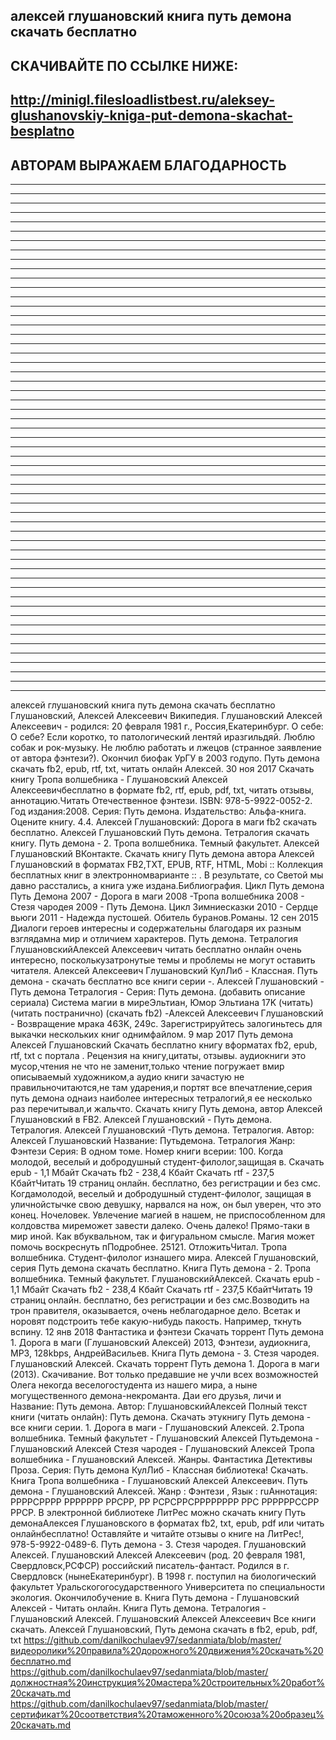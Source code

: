 алексей глушановский книга путь демона скачать бесплатно
--------------------------------------------------
СКАЧИВАЙТЕ ПО ССЫЛКЕ НИЖЕ:
--------------------------------------------------
http://minigl.filesloadlistbest.ru/aleksey-glushanovskiy-kniga-put-demona-skachat-besplatno
--------------------------------------------------
АВТОРАМ ВЫРАЖАЕМ БЛАГОДАРНОСТЬ
--------------------------------------------------
--------------------------------------------------
--------------------------------------------------
--------------------------------------------------
--------------------------------------------------
--------------------------------------------------
--------------------------------------------------
--------------------------------------------------
--------------------------------------------------
--------------------------------------------------
--------------------------------------------------
--------------------------------------------------
--------------------------------------------------
--------------------------------------------------
--------------------------------------------------
--------------------------------------------------
--------------------------------------------------
--------------------------------------------------
--------------------------------------------------
--------------------------------------------------
--------------------------------------------------
--------------------------------------------------
--------------------------------------------------
--------------------------------------------------
--------------------------------------------------
--------------------------------------------------
--------------------------------------------------
--------------------------------------------------
--------------------------------------------------
--------------------------------------------------
--------------------------------------------------
--------------------------------------------------
--------------------------------------------------
--------------------------------------------------
--------------------------------------------------
--------------------------------------------------
--------------------------------------------------
--------------------------------------------------
--------------------------------------------------
--------------------------------------------------
--------------------------------------------------
--------------------------------------------------
--------------------------------------------------
--------------------------------------------------
--------------------------------------------------
--------------------------------------------------
--------------------------------------------------
--------------------------------------------------
--------------------------------------------------
--------------------------------------------------
--------------------------------------------------
--------------------------------------------------
--------------------------------------------------
--------------------------------------------------
--------------------------------------------------
--------------------------------------------------
алексей глушановский книга путь демона скачать бесплатно Глушановский, Алексей Алексеевич  Википедия. Глушановский Алексей Алексеевич - родился: 20 февраля 1981 г., Россия,Екатеринбург. О себе: О себе? Если коротко, то патологический лентяй иразгильдяй. Люблю собак и рок-музыку. Не люблю работать и лжецов (странное заявление от автора фэнтези?). Окончил биофак УрГУ в 2003 годупо. Путь демона скачать fb2, epub, rtf, txt, читать онлайн  Алексей. 30 ноя 2017  Скачать книгу Тропа волшебника - Глушановский Алексей Алексеевичбесплатно в формате fb2, rtf, epub, pdf, txt, читать отзывы, аннотацию.Читать  Отечественное фэнтези. ISBN: 978-5-9922-0052-2. Год издания:2008. Серия: Путь демона. Издательство: Альфа-книга. Оцените книгу. 4.4. Алексей Глушановский: Дорога в маги fb2 скачать бесплатно. Алексей Глушановский Путь демона. Тетралогия скачать книгу. Путь демона - 2. Тропа волшебника. Темный факультет. Алексей Глушановский  ВКонтакте. Скачать книгу Путь демона автора Алексей Глушановский в форматах FB2,TXT, EPUB, RTF, HTML, Mobi :: Коллекция бесплатных книг в электронномварианте :: . В результате, со Светой мы давно расстались, а книга уже издана.Библиография. Цикл Путь демона Путь Демона 2007 - Дорога в маги 2008 -Тропа волшебника 2008 - Стезя чародея 2009 - Путь Демона. Цикл Зимниесказки 2010 - Сердце вьюги 2011 - Надежда пустошей. Обитель буранов.Романы. 12 сен 2015  Диалоги героев интересны и содержательны благодаря их разным взглядамна мир и отличием характеров. Путь демона. Тетралогия ГлушановскийАлексей Алексеевич читать бесплатно онлайн очень интересно, посколькузатронутые темы и проблемы не могут оставить читателя. Алексей Алексеевич Глушановский  КулЛиб - Классная. Путь демона - скачать бесплатно все книги серии -. Алексей Глушановский - Путь демона Тетралогия -
Серия: Путь демона. (добавить описание сериала)  Система магии в миреЭльтиан, Юмор Эльтиана 17K (читать) (читать постранично) (скачать fb2) -Алексей Алексеевич Глушановский - Возвращение мрака 463K, 249с. Зарегистрируйтесь  залогиньтесь для выкачки нескольких книг однимфайлом. 9 мар 2017  Путь демона Алексей Глушановский  Скачать бесплатно книгу вформатах fb2, epub, rtf, txt с портала . Рецензия на книгу,цитаты, отзывы. аудиокниги это мусор,чтения не что не заменит,только чтение погружает вмир описываемый художником,а аудио книги зачастую не правильночитаются,не там ударения,и портят все впечатление,серия путь демона однаиз наиболее интересных тетралогий,я ее несколько раз перечитывал,и жальчто. Скачать книгу Путь демона, автор Алексей Глушановский в FB2. Алексей Глушановский - Путь демона. Тетралогия. Алексей Глушановский -Путь демона. Тетралогия. Автор: Алексей Глушановский Название: Путьдемона. Тетралогия Жанр: Фэнтези Серия: В одном томе. Номер книги всерии: 100. Когда молодой, веселый и добродушный студент-филолог,защищая в. Cкачать epub - 1,1 Мбайт Cкачать fb2 - 238,4 Кбайт Cкачать rtf - 237,5 КбайтЧитать 19 страниц онлайн. бесплатно, без регистрации и без смс. Когдамолодой, веселый и добродушный студент-филолог, защищая в уличнойстычке свою девушку, нарвался на нож, он был уверен, что это конец. Ночеловек. Увлечение магией в нашем, не приспособленном для колдовства миреможет завести далеко. Очень далеко! Прямо-таки в мир иной. Как вбуквальном, так и фигуральном смысле. Магия может помочь воскреснуть пПодробнее. 25121. ОтложитьЧитал. Тропа волшебника. Студент-филолог изнашего мира. Алексей Глушановский, серия Путь демона  скачать бесплатно. Книга Путь демона - 2. Тропа волшебника. Темный факультет. ГлушановскийАлексей. Cкачать epub - 1,1 Мбайт Cкачать fb2 - 238,4 Кбайт Cкачать rtf - 237,5 КбайтЧитать 19 страниц онлайн. бесплатно, без регистрации и без смс.Возводить на трон правителя, оказывается, очень неблагодарное дело. Всетак и норовят подстроить тебе какую-нибудь пакость. Например, ткнуть вспину. 12 янв 2018  Фантастика и фэнтези  Скачать торрент Путь демона 1. Дорога в маги (Глушановский Алексей) 2013, Фэнтези, аудиокнига, MP3, 128kbps, АндрейВасильев. Книга Путь демона - 3. Стезя чародея. Глушановский Алексей. Скачать торрент Путь демона 1. Дорога в маги (2013). Скачивание. Вот только предавшие не учли всех возможностей Олега некогда веселогостудента из нашего мира, а ныне могущественного демона-некроманта. Даи его друзья, личи и  Название: Путь демона. Автор: ГлушановскийАлексей  Полный текст книги (читать онлайн): Путь демона. Скачать этукнигу
Путь демона - все книги серии. 1. Дорога в маги - Глушановский Алексей. 2.Тропа волшебника. Темный факультет - Глушановский Алексей  Путьдемона - Глушановский Алексей  Стезя чародея - Глушановский Алексей Тропа волшебника - Глушановский Алексей. Жанры. Фантастика  Детективы Проза. Серия: Путь демона  КулЛиб - Классная библиотека! Скачать. Книга Тропа волшебника - Глушановский Алексей Алексеевич. Путь демона - Глушановский Алексей. Жанр : Фэнтези , Язык : ruАннотация: РРРРСРРРР РРРРРРР РРСРР, РР РСРСРРСРРРРРРРР РРС РРРРРРССРР РРСР. В электронной библиотеке ЛитРес можно скачать книгу Путь демонаАлексея Глушановского в форматах fb2, txt, epub, pdf или читать онлайнбесплатно! Оставляйте и читайте отзывы о книге на ЛитРес!, 978-5-9922-0489-6. Путь демона - 3. Стезя чародея. Глушановский Алексей. Глушановский Алексей Алексеевич (род. 20 февраля 1981, Свердловск,РСФСР)  российский писатель-фантаст. Родился в г. Свердловск (нынеЕкатеринбург). В 1998 г. поступил на биологический факультет Уральскогогосударственного Университета по специальности экология. Окончилобучение в. Книга Путь демона - Глушановский Алексей - Читать онлайн. Книга Путь демона. Тетралогия - Глушановский Алексей. Глушановский Алексей Алексеевич  Все книги скачать. Алексей Глушановский, Путь демона  скачать в fb2, epub, pdf, txt
https://github.com/danilkochulaev97/sedanmiata/blob/master/видеоролики%20правила%20дорожного%20движения%20скачать%20бесплатно.md
https://github.com/danilkochulaev97/sedanmiata/blob/master/должностная%20инструкция%20мастера%20строительных%20работ%20скачать.md
https://github.com/danilkochulaev97/sedanmiata/blob/master/сертификат%20соответствия%20таможенного%20союза%20образец%20скачать.md
